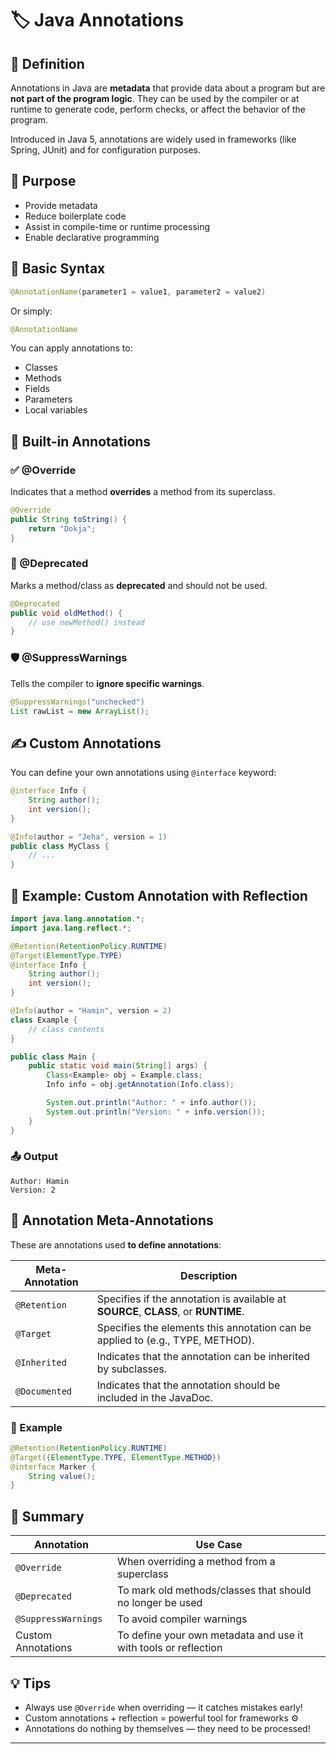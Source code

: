# 🏷️ Java Annotations

## 📘 Definition

Annotations in Java are **metadata** that provide data about a program but are **not part of the program logic**. They can be used by the compiler or at runtime to generate code, perform checks, or affect the behavior of the program.

Introduced in Java 5, annotations are widely used in frameworks (like Spring, JUnit) and for configuration purposes.

## 🎯 Purpose

* Provide metadata
* Reduce boilerplate code
* Assist in compile-time or runtime processing
* Enable declarative programming

## 🧱 Basic Syntax

```java
@AnnotationName(parameter1 = value1, parameter2 = value2)
```

Or simply:

```java
@AnnotationName
```

You can apply annotations to:

* Classes
* Methods
* Fields
* Parameters
* Local variables

## 🧪 Built-in Annotations

### ✅ @Override

Indicates that a method **overrides** a method from its superclass.

```java
@Override
public String toString() {
    return "Dokja";
}
```

### 🚫 @Deprecated

Marks a method/class as **deprecated** and should not be used.

```java
@Deprecated
public void oldMethod() {
    // use newMethod() instead
}
```

### 🛡️ @SuppressWarnings

Tells the compiler to **ignore specific warnings**.

```java
@SuppressWarnings("unchecked")
List rawList = new ArrayList();
```

## ✍️ Custom Annotations

You can define your own annotations using `@interface` keyword:

```java
@interface Info {
    String author();
    int version();
}

@Info(author = "Jeha", version = 1)
public class MyClass {
    // ...
}
```

## 🧪 Example: Custom Annotation with Reflection

```java
import java.lang.annotation.*;
import java.lang.reflect.*;

@Retention(RetentionPolicy.RUNTIME)
@Target(ElementType.TYPE)
@interface Info {
    String author();
    int version();
}

@Info(author = "Hamin", version = 2)
class Example {
    // class contents
}

public class Main {
    public static void main(String[] args) {
        Class<Example> obj = Example.class;
        Info info = obj.getAnnotation(Info.class);

        System.out.println("Author: " + info.author());
        System.out.println("Version: " + info.version());
    }
}
```

### 📤 Output

```
Author: Hamin
Version: 2
```

## 🎯 Annotation Meta-Annotations

These are annotations used **to define annotations**:

| Meta-Annotation | Description                                                                        |
| --------------- | ---------------------------------------------------------------------------------- |
| `@Retention`    | Specifies if the annotation is available at **SOURCE**, **CLASS**, or **RUNTIME**. |
| `@Target`       | Specifies the elements this annotation can be applied to (e.g., TYPE, METHOD).     |
| `@Inherited`    | Indicates that the annotation can be inherited by subclasses.                      |
| `@Documented`   | Indicates that the annotation should be included in the JavaDoc.                   |

### 📌 Example

```java
@Retention(RetentionPolicy.RUNTIME)
@Target({ElementType.TYPE, ElementType.METHOD})
@interface Marker {
    String value();
}
```

## 🏁 Summary

| Annotation          | Use Case                                                        |
| ------------------- | --------------------------------------------------------------- |
| `@Override`         | When overriding a method from a superclass                      |
| `@Deprecated`       | To mark old methods/classes that should no longer be used       |
| `@SuppressWarnings` | To avoid compiler warnings                                      |
| Custom Annotations  | To define your own metadata and use it with tools or reflection |

## 💡 Tips

* Always use `@Override` when overriding — it catches mistakes early!
* Custom annotations + reflection = powerful tool for frameworks ⚙️
* Annotations do nothing by themselves — they need to be processed!

---
